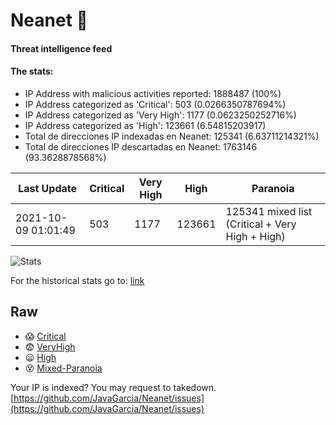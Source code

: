 # Neanet :hocho:
#### Threat intelligence feed
#### The stats:

- IP Address with malicious activities reported: 1888487 (100%)
- IP Address categorized as 'Critical':  503 (0.0266350787694%)
- IP Address categorized as 'Very High':  1177 (0.0623250252716%)
- IP Address categorized as 'High':  123661 (6.54815203917)
- Total de direcciones IP indexadas en Neanet:  125341 (6.63711214321%)
- Total de direcciones IP descartadas en Neanet:  1763146 (93.3628878568%)

| Last Update | Critical | Very High | High | Paranoia |
| --- | --- | --- | --- | --- |
| 2021-10-09 01:01:49 | 503 | 1177 | 123661 | 125341 mixed list (Critical + Very High + High)|

![Stats](https://docs.google.com/spreadsheets/d/e/2PACX-1vSnaNMIXVabIpDJjufMlzH7poXnshF3mgd8Is1g9ytUEzVsP5my4Trn8f-xkoLLQ38xpL3HtmUexLo6/pubchart?oid=501124687&format=image)

For the historical stats go to: [link](/stats.csv)
## Raw
- :scream: [Critical](https://raw.githubusercontent.com/JavaGarcia/Neanet/master/blacklists/neanet_critical.txt)
- :fearful: [VeryHigh](https://raw.githubusercontent.com/JavaGarcia/Neanet/master/blacklists/neanet_veryHigh.txtt)
- :frowning: [High](https://raw.githubusercontent.com/JavaGarcia/Neanet/master/blacklists/neanet_high.txt)
- :dizzy_face: [Mixed-Paranoia](https://raw.githubusercontent.com/JavaGarcia/Neanet/master/blacklists/neanet_all.txt)


Your IP is indexed? You may request to takedown. [https://github.com/JavaGarcia/Neanet/issues](https://github.com/JavaGarcia/Neanet/issues)














































































































































































































































































































































































































































































































































































































































































































































































































































































































































































































































































































































































































































































































































































































































































































































































































































































































































































































































































































































































































































































































































































































































































































































































































































































































































































































































































































































































































































































































































































































































































































































































































































































































































































































































































































































































































































































































































































































































































































































































































































































































































































































































































































































































































































































































































































































































































































































































































































































































































































































































































































































































































































































































































































































































































































































































































































































































































































































































































































































































































































































































































































































































































































































































































































































































































































































































































































































































































































































































































































































































































































































































































































































































































































































































































































































































































































































































































































































































































































































































































































































































































































































































































































































































































































































































































































































































































































































































































































































































































































































































































































































































































































































































































































































































































































































